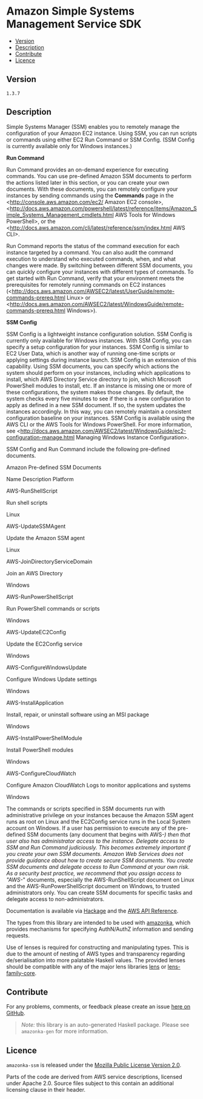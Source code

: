 # Amazon Simple Systems Management Service SDK

* [Version](#version)
* [Description](#description)
* [Contribute](#contribute)
* [Licence](#licence)


## Version

`1.3.7`


## Description

Simple Systems Manager (SSM) enables you to remotely manage the
configuration of your Amazon EC2 instance. Using SSM, you can run
scripts or commands using either EC2 Run Command or SSM Config. (SSM
Config is currently available only for Windows instances.)

__Run Command__

Run Command provides an on-demand experience for executing commands. You
can use pre-defined Amazon SSM documents to perform the actions listed
later in this section, or you can create your own documents. With these
documents, you can remotely configure your instances by sending commands
using the __Commands__ page in the
<http://console.aws.amazon.com/ec2/ Amazon EC2 console>,
<http://docs.aws.amazon.com/powershell/latest/reference/items/Amazon_Simple_Systems_Management_cmdlets.html AWS Tools for Windows PowerShell>,
or the
<http://docs.aws.amazon.com/cli/latest/reference/ssm/index.html AWS CLI>.

Run Command reports the status of the command execution for each
instance targeted by a command. You can also audit the command execution
to understand who executed commands, when, and what changes were made.
By switching between different SSM documents, you can quickly configure
your instances with different types of commands. To get started with Run
Command, verify that your environment meets the prerequisites for
remotely running commands on EC2 instances
(<http://docs.aws.amazon.com/AWSEC2/latest/UserGuide/remote-commands-prereq.html Linux>
or
<http://docs.aws.amazon.com/AWSEC2/latest/WindowsGuide/remote-commands-prereq.html Windows>).

__SSM Config__

SSM Config is a lightweight instance configuration solution. SSM Config
is currently only available for Windows instances. With SSM Config, you
can specify a setup configuration for your instances. SSM Config is
similar to EC2 User Data, which is another way of running one-time
scripts or applying settings during instance launch. SSM Config is an
extension of this capability. Using SSM documents, you can specify which
actions the system should perform on your instances, including which
applications to install, which AWS Directory Service directory to join,
which Microsoft PowerShell modules to install, etc. If an instance is
missing one or more of these configurations, the system makes those
changes. By default, the system checks every five minutes to see if
there is a new configuration to apply as defined in a new SSM document.
If so, the system updates the instances accordingly. In this way, you
can remotely maintain a consistent configuration baseline on your
instances. SSM Config is available using the AWS CLI or the AWS Tools
for Windows PowerShell. For more information, see
<http://docs.aws.amazon.com/AWSEC2/latest/WindowsGuide/ec2-configuration-manage.html Managing Windows Instance Configuration>.

SSM Config and Run Command include the following pre-defined documents.

Amazon Pre-defined SSM Documents

Name Description Platform

AWS-RunShellScript

Run shell scripts

Linux

AWS-UpdateSSMAgent

Update the Amazon SSM agent

Linux

AWS-JoinDirectoryServiceDomain

Join an AWS Directory

Windows

AWS-RunPowerShellScript

Run PowerShell commands or scripts

Windows

AWS-UpdateEC2Config

Update the EC2Config service

Windows

AWS-ConfigureWindowsUpdate

Configure Windows Update settings

Windows

AWS-InstallApplication

Install, repair, or uninstall software using an MSI package

Windows

AWS-InstallPowerShellModule

Install PowerShell modules

Windows

AWS-ConfigureCloudWatch

Configure Amazon CloudWatch Logs to monitor applications and systems

Windows

The commands or scripts specified in SSM documents run with
administrative privilege on your instances because the Amazon SSM agent
runs as root on Linux and the EC2Config service runs in the Local System
account on Windows. If a user has permission to execute any of the
pre-defined SSM documents (any document that begins with AWS-*) then
that user also has administrator access to the instance. Delegate access
to SSM and Run Command judiciously. This becomes extremely important if
you create your own SSM documents. Amazon Web Services does not provide
guidance about how to create secure SSM documents. You create SSM
documents and delegate access to Run Command at your own risk. As a
security best practice, we recommend that you assign access to \"AWS-*\"
documents, especially the AWS-RunShellScript document on Linux and the
AWS-RunPowerShellScript document on Windows, to trusted administrators
only. You can create SSM documents for specific tasks and delegate
access to non-administrators.

Documentation is available via [Hackage](http://hackage.haskell.org/package/amazonka-ssm)
and the [AWS API Reference](http://docs.aws.amazon.com/ssm/latest/APIReference/Welcome.html).

The types from this library are intended to be used with [amazonka](http://hackage.haskell.org/package/amazonka),
which provides mechanisms for specifying AuthN/AuthZ information and sending requests.

Use of lenses is required for constructing and manipulating types.
This is due to the amount of nesting of AWS types and transparency regarding
de/serialisation into more palatable Haskell values.
The provided lenses should be compatible with any of the major lens libraries
[lens](http://hackage.haskell.org/package/lens) or [lens-family-core](http://hackage.haskell.org/package/lens-family-core).

## Contribute

For any problems, comments, or feedback please create an issue [here on GitHub](https://github.com/brendanhay/amazonka/issues).

> _Note:_ this library is an auto-generated Haskell package. Please see `amazonka-gen` for more information.


## Licence

`amazonka-ssm` is released under the [Mozilla Public License Version 2.0](http://www.mozilla.org/MPL/).

Parts of the code are derived from AWS service descriptions, licensed under Apache 2.0.
Source files subject to this contain an additional licensing clause in their header.
